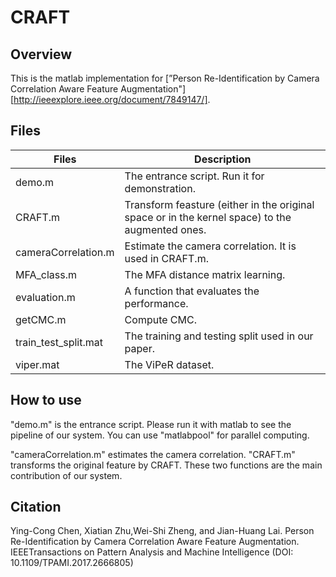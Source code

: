 

# CRAFT

## Overview

This is the matlab implementation for [”Person Re-Identification by Camera Correlation Aware Feature Augmentation"][http://ieeexplore.ieee.org/document/7849147/].

## Files

| Files                | Description                              |
| -------------------- | ---------------------------------------- |
| demo.m               | The entrance script. Run it for demonstration. |
| CRAFT.m              | Transform feasture (either in the original space or in the kernel space) to the augmented ones. |
| cameraCorrelation.m  | Estimate the camera correlation. It is used in CRAFT.m. |
| MFA_class.m          | The MFA distance matrix learning.        |
| evaluation.m         | A function that evaluates the performance. |
| getCMC.m             | Compute CMC.                             |
| train_test_split.mat | The training and testing split used in our paper. |
| viper.mat            | The ViPeR dataset.                       |

## How to use

"demo.m" is the entrance script. Please run it with matlab to see the pipeline of our system. You can use "matlabpool" for parallel computing.

"cameraCorrelation.m" estimates the camera correlation. "CRAFT.m" transforms the original feature by CRAFT. These two functions are the main contribution of our system. 

## Citation

Ying-Cong Chen, Xiatian Zhu,Wei-Shi Zheng, and Jian-Huang Lai. Person Re-Identification by Camera Correlation Aware Feature Augmentation. IEEETransactions on Pattern Analysis and Machine Intelligence (DOI: 10.1109/TPAMI.2017.2666805)